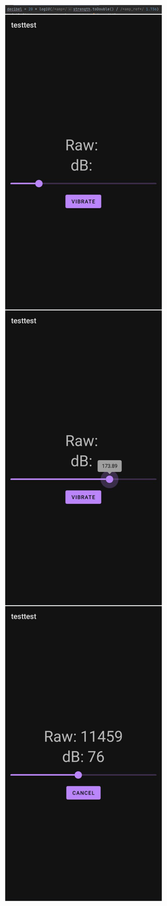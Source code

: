 <img src="/img/1.png">
<img src="/img/print1.png">
<img src="/img/print2.png">
<img src="/img/print3.png">
